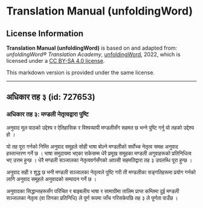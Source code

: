# Translation Manual (unfoldingWord)

## License Information

**Translation Manual (unfoldingWord)** is based on and adapted from: _unfoldingWord® Translation Academy_, [unfoldingWord](https://unfoldingword.org/utw), 2022, which is licensed under a [CC BY-SA 4.0 license](https://creativecommons.org/licenses/by-sa/4.0/legalcode.en).

This markdown version is provided under the same license.



--------------------------------

## अधिकार तह ३ (id: 727653)

### अधिकार तह ३: मण्डली नेतृत्वद्वारा पुष्टि

अनुवाद मूल पाठको उद्देश्य र ऐतिहासिक र विश्‍वव्यापी मण्डलीसँग सहमत छ भन्‍ने पुष्टि गर्नु यो तहको उद्देश्य हो ।

यो तह पूरा गर्नको निम्ति अनुवाद समूहले सोही भाषा बोल्ने मण्डलीको सर्वोच्‍च नेतृत्व समक्ष अनुवाद हस्तान्तरण गर्ने छ । भाषा समुदायमा भएका सकेसम्म धेरै प्रमूख समूहका मण्डली अगुवाहरूको प्रतिनिधित्व भए उत्तम हुन्छ । धेरै मण्डली सञ्‍जालका नेतृत्ववर्गसँगको आपसी सहमतिद्वारा तह ३ उपलब्धि पूरा हुन्छ ।

अनुवाद सही र शुद्ध छ भनी मण्डली सञ्‍जालका नेतृत्वले पुष्टि गरी ती मण्डलीका सङ्गतिहरूमा प्रयोग गर्नको लागि अनुवाद समूहले अनुवादको सम्पादन गर्ने छ ।

अनुवादका सिद्धान्तहरूसँग परिचित र बाइबलीय भाषा र सामाग्रीमा तालिम प्राप्त कम्तिमा दुई मण्डली सञ्‍जालका नेतृत्व (वा तिनका प्रतिनिधि) ले पूर्ण रूपमा जाँच गरिसकेपछि तह ३ ले पूर्णता पाउँछ ।



